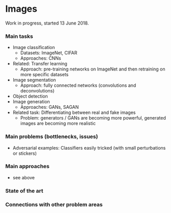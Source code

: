 # Images

Work in progress, started 13 June 2018.

### Main tasks
- Image classification
	- Datasets: ImageNet, CIFAR
	- Approaches: CNNs
- Related: Transfer learning
	- Approach: pre-training networks on ImageNet and then retraining on more specific datasets
- Image segmentation
	- Approach: fully connected networks (convolutions and deconvolutions)
- Object detection
- Image generation
	- Approaches: GANs, SAGAN
- Related task: Differentiating between real and fake images
	- Problem: generators / GANs are becoming more powerful, generated images are becoming more realistic

### Main problems (bottlenecks, issues)
- Adversarial examples: Classifiers easily tricked (with small perturbations or stickers)


### Main approaches
- see above

### State of the art

### Connections with other problem areas